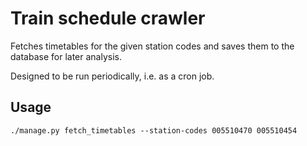 # Train schedule crawler

Fetches timetables for the given station codes
and saves them to the database for later analysis.

Designed to be run periodically, i.e. as a cron job.

## Usage

    ./manage.py fetch_timetables --station-codes 005510470 005510454
